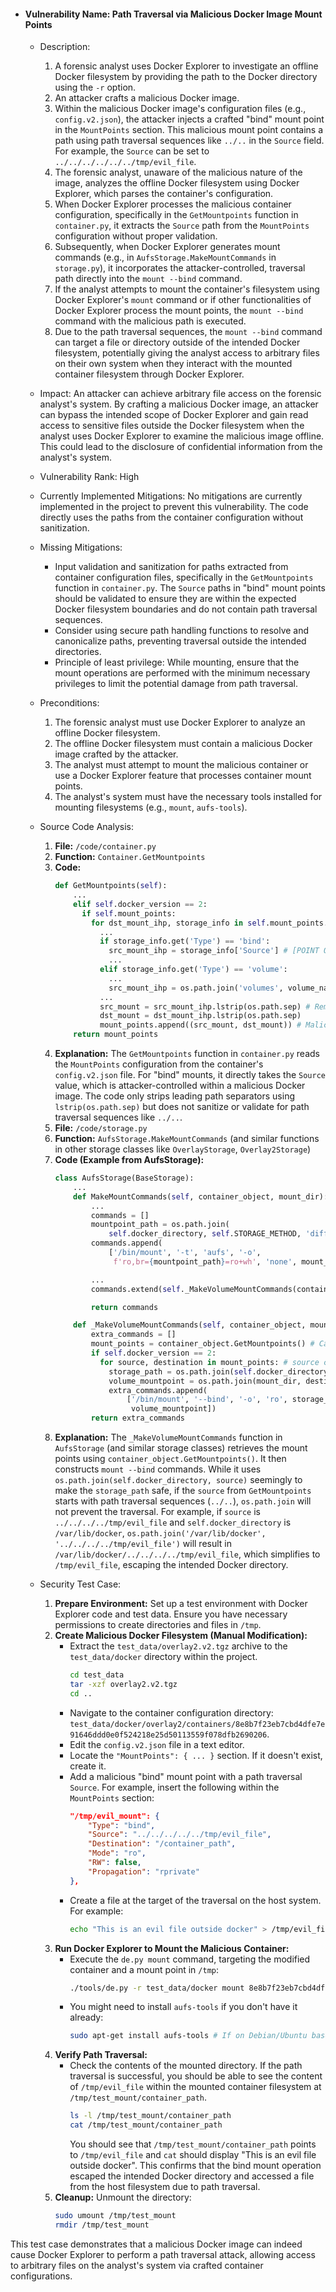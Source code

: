 *   #### Vulnerability Name: Path Traversal via Malicious Docker Image Mount Points

    *   Description:
        1.  A forensic analyst uses Docker Explorer to investigate an offline Docker filesystem by providing the path to the Docker directory using the `-r` option.
        2.  An attacker crafts a malicious Docker image.
        3.  Within the malicious Docker image's configuration files (e.g., `config.v2.json`), the attacker injects a crafted "bind" mount point in the `MountPoints` section. This malicious mount point contains a path using path traversal sequences like `../..` in the `Source` field. For example, the `Source` can be set to `../../../../../../tmp/evil_file`.
        4.  The forensic analyst, unaware of the malicious nature of the image, analyzes the offline Docker filesystem using Docker Explorer, which parses the container's configuration.
        5.  When Docker Explorer processes the malicious container configuration, specifically in the `GetMountpoints` function in `container.py`, it extracts the `Source` path from the `MountPoints` configuration without proper validation.
        6.  Subsequently, when Docker Explorer generates mount commands (e.g., in `AufsStorage.MakeMountCommands` in `storage.py`), it incorporates the attacker-controlled, traversal path directly into the `mount --bind` command.
        7.  If the analyst attempts to mount the container's filesystem using Docker Explorer's `mount` command or if other functionalities of Docker Explorer process the mount points, the `mount --bind` command with the malicious path is executed.
        8.  Due to the path traversal sequences, the `mount --bind` command can target a file or directory outside of the intended Docker filesystem, potentially giving the analyst access to arbitrary files on their own system when they interact with the mounted container filesystem through Docker Explorer.

    *   Impact:
        An attacker can achieve arbitrary file access on the forensic analyst's system. By crafting a malicious Docker image, an attacker can bypass the intended scope of Docker Explorer and gain read access to sensitive files outside the Docker filesystem when the analyst uses Docker Explorer to examine the malicious image offline. This could lead to the disclosure of confidential information from the analyst's system.

    *   Vulnerability Rank: High

    *   Currently Implemented Mitigations:
        No mitigations are currently implemented in the project to prevent this vulnerability. The code directly uses the paths from the container configuration without sanitization.

    *   Missing Mitigations:
        *   Input validation and sanitization for paths extracted from container configuration files, specifically in the `GetMountpoints` function in `container.py`. The `Source` paths in "bind" mount points should be validated to ensure they are within the expected Docker filesystem boundaries and do not contain path traversal sequences.
        *   Consider using secure path handling functions to resolve and canonicalize paths, preventing traversal outside the intended directories.
        *   Principle of least privilege: While mounting, ensure that the mount operations are performed with the minimum necessary privileges to limit the potential damage from path traversal.

    *   Preconditions:
        1.  The forensic analyst must use Docker Explorer to analyze an offline Docker filesystem.
        2.  The offline Docker filesystem must contain a malicious Docker image crafted by the attacker.
        3.  The analyst must attempt to mount the malicious container or use a Docker Explorer feature that processes container mount points.
        4.  The analyst's system must have the necessary tools installed for mounting filesystems (e.g., `mount`, `aufs-tools`).

    *   Source Code Analysis:
        1.  **File:** `/code/container.py`
        2.  **Function:** `Container.GetMountpoints`
        3.  **Code:**
            ```python
            def GetMountpoints(self):
                ...
                elif self.docker_version == 2:
                  if self.mount_points:
                    for dst_mount_ihp, storage_info in self.mount_points.items():
                      ...
                      if storage_info.get('Type') == 'bind':
                        src_mount_ihp = storage_info['Source'] # [POINT OF VULNERABILITY] - Attacker controlled path from container config
                        ...
                      elif storage_info.get('Type') == 'volume':
                        ...
                        src_mount_ihp = os.path.join('volumes', volume_name, '_data')
                      ...
                      src_mount = src_mount_ihp.lstrip(os.path.sep) # Removes leading slash only, not traversal sequences
                      dst_mount = dst_mount_ihp.lstrip(os.path.sep)
                      mount_points.append((src_mount, dst_mount)) # Malicious src_mount is used later
                return mount_points
            ```
        4.  **Explanation:** The `GetMountpoints` function in `container.py` reads the `MountPoints` configuration from the container's `config.v2.json` file. For "bind" mounts, it directly takes the `Source` value, which is attacker-controlled within a malicious Docker image. The code only strips leading path separators using `lstrip(os.path.sep)` but does not sanitize or validate for path traversal sequences like `../..`.
        5.  **File:** `/code/storage.py`
        6.  **Function:** `AufsStorage.MakeMountCommands` (and similar functions in other storage classes like `OverlayStorage`, `Overlay2Storage`)
        7.  **Code (Example from AufsStorage):**
            ```python
            class AufsStorage(BaseStorage):
                ...
                def MakeMountCommands(self, container_object, mount_dir):
                    ...
                    commands = []
                    mountpoint_path = os.path.join(
                        self.docker_directory, self.STORAGE_METHOD, 'diff', layer_id)
                    commands.append(
                        ['/bin/mount', '-t', 'aufs', '-o',
                         f'ro,br={mountpoint_path}=ro+wh', 'none', mount_dir]) # Safe path

                    ...
                    commands.extend(self._MakeVolumeMountCommands(container_object, mount_dir)) # Calls _MakeVolumeMountCommands

                    return commands

                def _MakeVolumeMountCommands(self, container_object, mount_dir):
                    extra_commands = []
                    mount_points = container_object.GetMountpoints() # Calls GetMountpoints to get mount points, including malicious ones
                    if self.docker_version == 2:
                      for source, destination in mount_points: # source can be attacker controlled
                        storage_path = os.path.join(self.docker_directory, source) # But here it prepends docker_directory, making it seem safe? NO, because source can be "../../../../tmp/evil_file"
                        volume_mountpoint = os.path.join(mount_dir, destination) # destination is within mount_dir, safe
                        extra_commands.append(
                            ['/bin/mount', '--bind', '-o', 'ro', storage_path, # storage_path is still vulnerable to traversal if source starts with ".."
                             volume_mountpoint])
                    return extra_commands
            ```
        8.  **Explanation:** The `_MakeVolumeMountCommands` function in `AufsStorage` (and similar storage classes) retrieves the mount points using `container_object.GetMountpoints()`. It then constructs `mount --bind` commands. While it uses `os.path.join(self.docker_directory, source)` seemingly to make the `storage_path` safe, if the `source` from `GetMountpoints` starts with path traversal sequences (`../..`), `os.path.join` will not prevent the traversal. For example, if `source` is `../../../../tmp/evil_file` and `self.docker_directory` is `/var/lib/docker`, `os.path.join('/var/lib/docker', '../../../../tmp/evil_file')` will result in `/var/lib/docker/../../../../tmp/evil_file`, which simplifies to `/tmp/evil_file`, escaping the intended Docker directory.

    *   Security Test Case:
        1.  **Prepare Environment:** Set up a test environment with Docker Explorer code and test data. Ensure you have necessary permissions to create directories and files in `/tmp`.
        2.  **Create Malicious Docker Filesystem (Manual Modification):**
            *   Extract the `test_data/overlay2.v2.tgz` archive to the `test_data/docker` directory within the project.
                ```bash
                cd test_data
                tar -xzf overlay2.v2.tgz
                cd ..
                ```
            *   Navigate to the container configuration directory: `test_data/docker/overlay2/containers/8e8b7f23eb7cbd4dfe7e91646ddd0e0f524218e25d50113559f078dfb2690206`.
            *   Edit the `config.v2.json` file in a text editor.
            *   Locate the `"MountPoints": { ... }` section. If it doesn't exist, create it.
            *   Add a malicious "bind" mount point with a path traversal `Source`. For example, insert the following within the `MountPoints` section:
                ```json
                "/tmp/evil_mount": {
                    "Type": "bind",
                    "Source": "../../../../../tmp/evil_file",
                    "Destination": "/container_path",
                    "Mode": "ro",
                    "RW": false,
                    "Propagation": "rprivate"
                },
                ```
            *   Create a file at the target of the traversal on the host system. For example:
                ```bash
                echo "This is an evil file outside docker" > /tmp/evil_file
                ```
        3.  **Run Docker Explorer to Mount the Malicious Container:**
            *   Execute the `de.py mount` command, targeting the modified container and a mount point in `/tmp`:
                ```bash
                ./tools/de.py -r test_data/docker mount 8e8b7f23eb7cbd4dfe7e91646ddd0e0f524218e25d50113559f078dfb2690206 /tmp/test_mount
                ```
            *   You might need to install `aufs-tools` if you don't have it already:
                ```bash
                sudo apt-get install aufs-tools # If on Debian/Ubuntu based system
                ```
        4.  **Verify Path Traversal:**
            *   Check the contents of the mounted directory. If the path traversal is successful, you should be able to see the content of `/tmp/evil_file` within the mounted container filesystem at `/tmp/test_mount/container_path`.
                ```bash
                ls -l /tmp/test_mount/container_path
                cat /tmp/test_mount/container_path
                ```
                You should see that `/tmp/test_mount/container_path` points to `/tmp/evil_file` and `cat` should display "This is an evil file outside docker". This confirms that the bind mount operation escaped the intended Docker directory and accessed a file from the host filesystem due to path traversal.
        5.  **Cleanup:** Unmount the directory:
            ```bash
            sudo umount /tmp/test_mount
            rmdir /tmp/test_mount
            ```

This test case demonstrates that a malicious Docker image can indeed cause Docker Explorer to perform a path traversal attack, allowing access to arbitrary files on the analyst's system via crafted container configurations.
